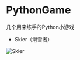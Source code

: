 # PythonGame
几个用来练手的Python小游戏

- Skier（滑雪者）

![Skier](http://ot1dcjouh.bkt.clouddn.com/PyGame_Skier.png)